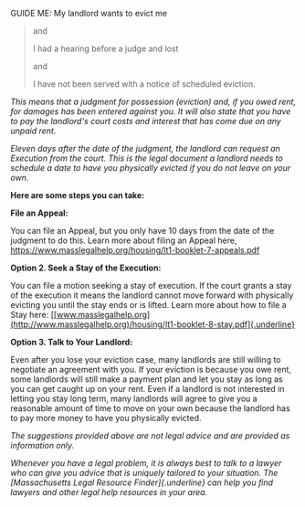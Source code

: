 GUIDE ME: My landlord wants to evict me

> and
>
> I had a hearing before a judge and lost
>
> and
>
> I have not been served with a notice of scheduled eviction.

*This means that a judgment for possession (eviction) and, if you owed
rent, for damages has been entered against you. It will also state that
you have to pay the landlord's court costs and interest that has come
due on any unpaid rent.*

*Eleven days after the date of the judgment, the landlord can request an
Execution from the court. This is the legal document a landlord needs to
schedule a date to have you physically evicted if you do not leave on
your own.*

**Here are some steps you can take:**

**File an Appeal:**

You can file an Appeal, but you only have 10 days from the date of the
judgment to do this. Learn more about filing an Appeal here,
https://www.masslegalhelp.org/housing/lt1-booklet-7-appeals.pdf

**Option 2. Seek a Stay of the Execution:**

You can file a motion seeking a stay of execution. If the court grants a
stay of the execution it means the landlord cannot move forward with
physically evicting you until the stay ends or is lifted. Learn more
about how to file a Stay here:
[[www.masslegalhelp.org](http://www.masslegalhelp.org)/housing/lt1-booklet-8-stay.pdf]{.underline}

**Option 3. Talk to Your Landlord:**

Even after you lose your eviction case, many landlords are still willing
to negotiate an agreement with you. If your eviction is because you owe
rent, some landlords will still make a payment plan and let you stay as
long as you can get caught up on your rent. Even if a landlord is not
interested in letting you stay long term, many landlords will agree to
give you a reasonable amount of time to move on your own because the
landlord has to pay more money to have you physically evicted.

*The suggestions provided above are not legal advice and are provided as
information only.*

*Whenever you have a legal problem, it is always best to talk to a
lawyer who can give you advice that is uniquely tailored to your
situation. The [Massachusetts Legal Resource Finder]{.underline} can
help you find lawyers and other legal help resources in your area.*
